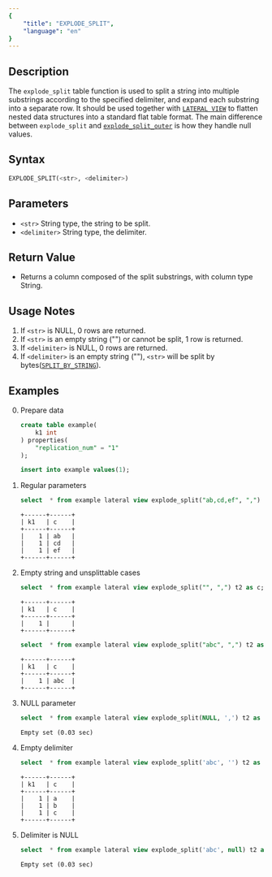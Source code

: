 ```yaml
---
{
    "title": "EXPLODE_SPLIT",
    "language": "en"
}
---
```


## Description
The `explode_split` table function is used to split a string into multiple substrings according to the specified delimiter, and expand each substring into a separate row.
It should be used together with [`LATERAL VIEW`](../../../query-data/lateral-view.md) to flatten nested data structures into a standard flat table format.
The main difference between `explode_split` and [`explode_split_outer`](./explode-split-outer.md) is how they handle null values.

## Syntax
```sql
EXPLODE_SPLIT(<str>, <delimiter>)
```

## Parameters
- `<str>` String type, the string to be split.
- `<delimiter>` String type, the delimiter.

## Return Value
- Returns a column composed of the split substrings, with column type String.

## Usage Notes
1. If `<str>` is NULL, 0 rows are returned.
2. If `<str>` is an empty string ("") or cannot be split, 1 row is returned.
3. If `<delimiter>` is NULL, 0 rows are returned.
4. If `<delimiter>` is an empty string (""), `<str>` will be split by bytes([`SPLIT_BY_STRING`](../scalar-functions/string-functions/split-by-string.md)).

## Examples
0. Prepare data
    ```sql
    create table example(
        k1 int
    ) properties(
        "replication_num" = "1"
    );

    insert into example values(1);
    ```
1. Regular parameters
    ```sql
    select  * from example lateral view explode_split("ab,cd,ef", ",") t2 as c;
    ```
    ```text
    +------+------+
    | k1   | c    |
    +------+------+
    |    1 | ab   |
    |    1 | cd   |
    |    1 | ef   |
    +------+------+
    ```
2. Empty string and unsplittable cases
    ```sql
    select  * from example lateral view explode_split("", ",") t2 as c;
    ```
    ```text
    +------+------+
    | k1   | c    |
    +------+------+
    |    1 |      |
    +------+------+
    ```
    ```sql
    select  * from example lateral view explode_split("abc", ",") t2 as c;
    ```
    ```text
    +------+------+
    | k1   | c    |
    +------+------+
    |    1 | abc  |
    +------+------+
    ```
3. NULL parameter
    ```sql
    select  * from example lateral view explode_split(NULL, ',') t2 as c;
    ```
    ```text
    Empty set (0.03 sec)
    ```
4. Empty delimiter
    ```sql
    select  * from example lateral view explode_split('abc', '') t2 as c;
    ```
    ```text
    +------+------+
    | k1   | c    |
    +------+------+
    |    1 | a    |
    |    1 | b    |
    |    1 | c    |
    +------+------+
    ```
5. Delimiter is NULL
    ```sql
    select  * from example lateral view explode_split('abc', null) t2 as c;
    ```
    ```text
    Empty set (0.03 sec)
    ```